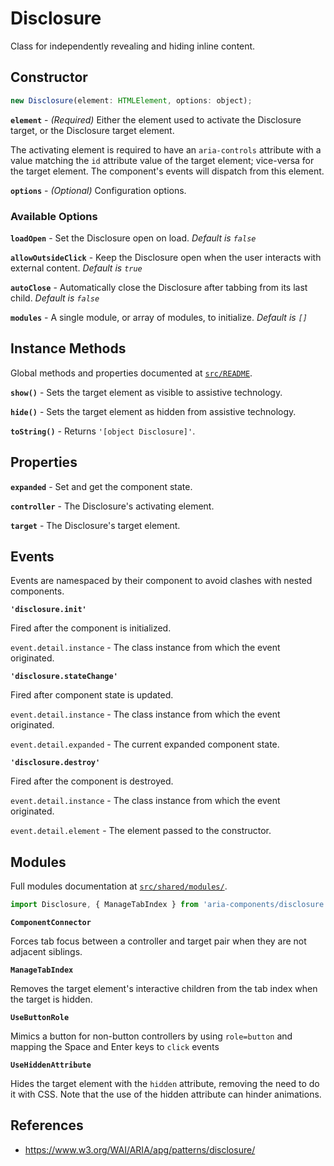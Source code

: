 Disclosure
==========

Class for independently revealing and hiding inline content.

## Constructor

```jsx
new Disclosure(element: HTMLElement, options: object);
```

**`element`** - _(Required)_ Either the element used to activate the Disclosure target, or the Disclosure target element.

The activating element is required to have an `aria-controls` attribute with a value matching the `id` attribute value of the target element; vice-versa for the target element. The component's events will dispatch from this element.

**`options`** - _(Optional)_ Configuration options.

### Available Options

**`loadOpen`** - Set the Disclosure open on load. _Default is `false`_

**`allowOutsideClick`** - Keep the Disclosure open when the user interacts with external content. _Default is `true`_

**`autoClose`** - Automatically close the Disclosure after tabbing from its last child. _Default is `false`_

**`modules`** - A single module, or array of modules, to initialize. _Default is `[]`_

## Instance Methods

Global methods and properties documented at [`src/README`](../).

**`show()`** - Sets the target element as visible to assistive technology.

**`hide()`** - Sets the target element as hidden from assistive technology.

**`toString()`** - Returns `'[object Disclosure]'`.

## Properties

**`expanded`** - Set and get the component state.

**`controller`** - The Disclosure's activating element.

**`target`** - The Disclosure's target element.

## Events

Events are namespaced by their component to avoid clashes with nested components.

**`'disclosure.init'`**

Fired after the component is initialized.

`event.detail.instance` -  The class instance from which the event originated.

**`'disclosure.stateChange'`**

Fired after component state is updated.

`event.detail.instance` - The class instance from which the event originated.

`event.detail.expanded` - The current expanded component state.

**`'disclosure.destroy'`**

Fired after the component is destroyed.

`event.detail.instance` - The class instance from which the event originated.

`event.detail.element` - The element passed to the constructor.

## Modules

Full modules documentation at [`src/shared/modules/`](..//shared/modules/).

```jsx
import Disclosure, { ManageTabIndex } from 'aria-components/disclosure';
```

**`ComponentConnector`**

Forces tab focus between a controller and target pair when they are not adjacent siblings.

**`ManageTabIndex`**

Removes the target element's interactive children from the tab index when the  target is hidden.

**`UseButtonRole`**

Mimics a button for non-button controllers by using `role=button` and mapping the  Space and Enter keys to `click` events

**`UseHiddenAttribute`**

Hides the target element with the `hidden` attribute, removing the need to do it  with CSS. Note that the use of the hidden attribute can hinder animations.

## References

- https://www.w3.org/WAI/ARIA/apg/patterns/disclosure/
